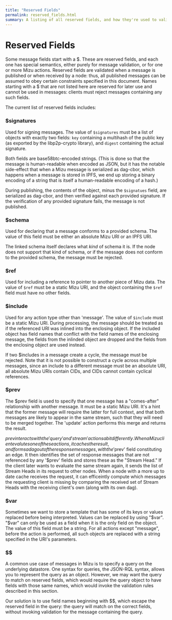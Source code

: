 ```yaml
---
title: "Reserved Fields"
permalink: reserved_fields.html
summary: A listing of all reserved fields, and how they're used to validate transactions.
---
```


# Reserved Fields

Some message fields start with a $. These are reserved fields, and each one has special semantics, either purely for message validation, or for one or more Mizu actions. Reserved fields are validated when a message is published or when received by a node: thus, all published messages can be assumed to obey certain constraints specified in this document. Names starting with a $ that are not listed here are reserved for later use and cannot be used in messages: clients must reject messages containing any such fields.

The current list of reserved fields includes:

### $signatures

Used for signing messages. The value of `$signatures` must be a list of objects with exactly two fields: `key` containing a multihash of the public key (as exported by the libp2p-crypto library), and `digest` containing the actual signature.

Both fields are base58btc-encoded strings. (This is done so that the message is human-readable when encoded as JSON, but it has the notable side-effect that when a Mizu message is serialized as dag-cbor, which happens when a message is stored in IPFS, we end up storing a binary encoding of a string that is itself a human-readable encoding of a hash.)

During publishing, the contents of the object, minus the `$signatues` field, are serialized as dag-cbor, and then verified against each provided signature. If the verification of any provided signature fails, the message is not published.

### $schema

Used for declaring that a message conforms to a provided schema. The value of this field must be either an absolute Mizu URI or an IPFS URI.

The linked schema itself declares what *kind* of schema it is. If the node does not support that kind of schema, or if the message does not conform to the provided schema, the message must be rejected.

### $ref

Used for including a reference to pointer to another piece of Mizu data. The value of `$ref` must be a static Mizu URI, and the object containing the `$ref` field must have no other fields.

### $include

Used for any action type other than 'message'. The value of `$include` must be a static Mizu URI. During processing, the message should be treated as if the referenced URI was inlined into the enclosing object. If the included object has field names that conflict with the field names of the enclosing message, the fields from the inlinded object are dropped and the fields from the enclosing object are used instead.

If two $includes in a message create a cycle, the message must be rejected. Note that it is not possible to construct a cycle across multiple messages, since an include to a different message must be an absolute URI, all absolute Mizu URIs contain CIDs, and CIDs cannot contain cyclical references.

### $prev

The $prev field is used to specify that one message has a "comes-after" relationship with another message. It must be a static Mizu URI. It's a hint that the former message will require the latter for full context, and that both messages are likely to appear in the same stream, such that they will need to be merged together. The 'update' action performs this merge and returns the result.

$prev interacts with the 'query' and 'stream' actions a bit differently. When a Mizu client evalutes one of these actions, it caches the result, and forms a dag out of the response messages, with the '$prev' field constituting an edge. It then identifies the set of response messages that are not referenced by any '$prev' fields and stores these as the "Stream Head." If the client later wants to evaluate the same stream again, it sends the list of Stream Heads in its request to other nodes. When a node with a more up to date cache receives the request, it can efficeintly compute which messages the requesting client is missing by comparing the received set of Stream Heads with the receiving client's own (along with its own dag).  

### $var

Sometimes we want to store a template that has some of its keys or values replaced before being interpreted. Values can be replaced by using "$var". "$var" can only be used as a field when it is the only field on the object. The value of this field must be a string. For all actions except "message", before the action is performed, all such objects are replaced with a string specified in the URI's parameters.

### $$

A common use case of messages in Mizu is to specify a query on the underlying datastore. One syntax for queries, the JSON-RQL syntax, allows you to represent the query as an object. However, we may want the query to match on reserved fields, which would require the query object to have fields with those same names, which would invoke the validation rules described in this section.

Our solution is to use field names beginning with $$, which escape the reserved field in the query: the query will match on the correct fields, without invoking validation for the message containing the query.
